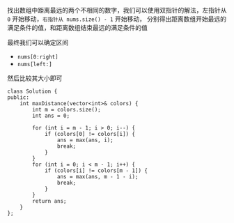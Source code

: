 找出数组中距离最远的两个不相同的数字，我们可以使用双指针的解法，左指针从 `0` 开始移动，`右指针从 nums.size() - 1` 开始移动，
分别得出距离数组开始最远的满足条件的值，和距离数组结束最远的满足条件的值

最终我们可以确定区间
- `nums[0:right]`
- `nums[left:]`
  
然后比较其大小即可

```
class Solution {
public:
    int maxDistance(vector<int>& colors) {
        int m = colors.size();
        int ans = 0;
        
        for (int i = m - 1; i > 0; i--) {
            if (colors[0] != colors[i]) {
                ans = max(ans, i);
                break;
            }
        }
        for (int i = 0; i < m - 1; i++) {
            if (colors[i] != colors[m - 1]) {
                ans = max(ans, m - 1 - i);
                break;
            }
        }
        return ans;
    }
};
```